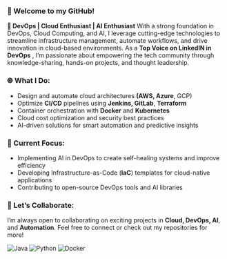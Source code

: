 ### 👋 Welcome to my GitHub!

**🚀 DevOps | Cloud Enthusiast | AI Enthusiast**
With a strong foundation in DevOps, Cloud Computing, and AI,
 I leverage cutting-edge technologies to streamline infrastructure management, automate workflows, and drive innovation in cloud-based environments. As a **Top Voice on LinkedIN in DevOps** ,
 I’m passionate about empowering the tech community through knowledge-sharing, hands-on projects, and thought leadership.

### 🌐 What I Do:
- Design and automate cloud architectures **(AWS, Azure**, GCP)
- Optimize **CI/CD** pipelines using **Jenkins, GitLab**, **Terraform**
- Container orchestration with **Docker** and **Kubernetes**
- Cloud cost optimization and security best practices
- AI-driven solutions for smart automation and predictive insights

### 🎯 Current Focus:
- Implementing AI in DevOps to create self-healing systems and improve efficiency
- Developing Infrastructure-as-Code (**IaC**) templates for cloud-native applications
- Contributing to open-source DevOps tools and AI libraries

### 🤝 Let’s Collaborate:
I’m always open to collaborating on exciting projects in **Cloud, DevOps, AI**, and **Automation**. Feel free to connect or check out my repositories for more!

<!---
paramsd1997/paramsd1997 is a ✨ special ✨ repository because its `README.md` (this file) appears on your GitHub profile.
You can click the Preview link to take a look at your changes.
--->

![Java](https://img.shields.io/badge/Java-007396?style=for-the-badge&logo=java&logoColor=white)
![Python](https://img.shields.io/badge/Python-3776AB?style=for-the-badge&logo=python&logoColor=white)
![Docker](https://img.shields.io/badge/Docker-2496ED?style=for-the-badge&logo=docker&logoColor=white)

